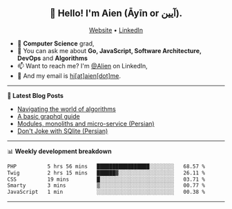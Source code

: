 <h2 align="center">👋 Hello! I'm Aien (Āyīn or آیین).</h2>
<p align="center">
  <a href="https://www.aien.me">Website</a> •
  <a href="https://www.linkedin.com/in/aiensaidi/">LinkedIn</a>
</p>


- 🌱 **Computer Science** grad,
- 💬 You can ask me about **Go, JavaScript, Software Architecture, DevOps** and **Algorithms**
- 📫 Want to reach me? I'm [@Alien](https://www.linkedin.com/in/aiensaidi/) on LinkedIn,
- 📧 And my email is [hi[at]aien[dot]me](mailto:hi@aien.me).

-------

**📝 Latest Blog Posts**

<!-- BLOG-POST-LIST:START -->
- [Navigating the world of algorithms](https://www.aien.me/p/navigating-the-world-of-algorithms)
- [A basic graphql guide](https://www.aien.me/p/what-is-graphql)
- [Modules, monoliths and micro-service (Persian)](https://fa.aien.me/%D9%85%D8%A7%DA%98%D9%88%D9%84-%D9%87%D8%A7-%D9%85%D9%88%D9%86%D9%88%D9%84%DB%8C%D8%AA-%D9%87%D8%A7-%D9%88-%D9%85%DB%8C%DA%A9%D8%B1%D9%88%D8%B3%D8%B1%D9%88%DB%8C%D8%B3-%D9%87%D8%A7/)
- [Don't Joke with SQlite (Persian)](https://fa.aien.me/با-sqlite-شوخی-نکنیم/)
<!-- BLOG-POST-LIST:END -->

-------

📊 **Weekly development breakdown**
<!--START_SECTION:waka-->

```txt
PHP          5 hrs 56 mins   █████████████████░░░░░░░░   68.57 %
Twig         2 hrs 15 mins   ██████▓░░░░░░░░░░░░░░░░░░   26.11 %
CSS          19 mins         █░░░░░░░░░░░░░░░░░░░░░░░░   03.71 %
Smarty       3 mins          ▒░░░░░░░░░░░░░░░░░░░░░░░░   00.77 %
JavaScript   1 min           ░░░░░░░░░░░░░░░░░░░░░░░░░   00.38 %
```

<!--END_SECTION:waka-->

-------
